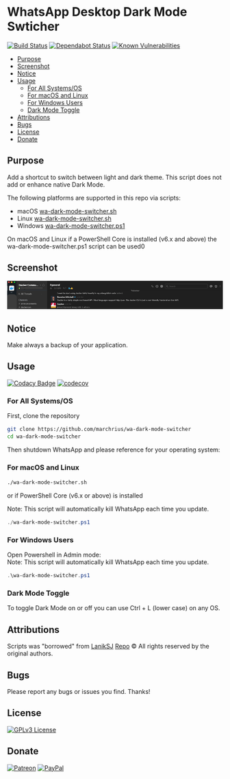 # WhatsApp Desktop Dark Mode Swticher

[![Build Status](https://travis-ci.com/marchrius/wa-dark-mode-switcher.svg?branch=master)](https://travis-ci.com/marchrius/wa-dark-mode-switcher)
[![Dependabot Status](https://api.dependabot.com/badges/status?host=github&repo=marchrius/wa-dark-mode-switcher)](https://dependabot.com)
[![Known Vulnerabilities](https://snyk.io/test/github/marchrius/wa-dark-mode-switcher/badge.svg?targetFile=/docs/Gemfile.lock)](https://snyk.io/test/github/marchrius/wa-dark-mode-switcher?targetFile=/docs/Gemfile.lock)

-   [Purpose](#purpose)
-   [Screenshot](#screenshot)
-   [Notice](#notice)
-   [Usage](#usage)
    -   [For All Systems/OS](#for-all-systems-os)
    -   [For macOS and Linux](#for-macos-and-linux)
    -   [For Windows Users](#for-windows-users)
    -   [Dark Mode Toggle](#dark-mode-toggle)
-   [Attributions](#attributions)
-   [Bugs](#bugs)
-   [License](#license)
-   [Donate](#donate)

## Purpose

Add a shortcut to switch between light and dark theme.
This script does not add or enhance native Dark Mode.

The following platforms are supported in this repo via scripts:

-   macOS [wa-dark-mode-switcher.sh](wa-dark-mode-switcher.s)
-   Linux [wa-dark-mode-switcher.sh](wa-dark-mode-switcher.sh)
-   Windows [wa-dark-mode-switcher.ps1](wa-dark-mode-switcher.ps1)

On macOS and Linux if a PowerShell Core is installed (v6.x and above) the wa-dark-mode-switcher.ps1 script can be used0

## Screenshot

![Screenshot](https://github.com/marchrius/wa-dark-mode-switcher/raw/master/images/screenshot.png "Screenshot")

## Notice

Make always a backup of your application.

## Usage

[![Codacy Badge](https://api.codacy.com/project/badge/Grade/e88f5c76dfdf418e9c2571943437ae23)](https://www.codacy.com/app/Lanik/wa-dark-mode-switcher?utm_source=github.com&utm_medium=referral&utm_content=marchrius/wa-dark-mode-switcher&utm_campaign=Badge_Grade)
[![codecov](https://codecov.io/gh/marchrius/wa-dark-mode-switcher/branch/master/graph/badge.svg)](https://codecov.io/gh/marchrius/wa-dark-mode-switcher)

### For All Systems/OS

First, clone the repository

```bash
git clone https://github.com/marchrius/wa-dark-mode-switcher
cd wa-dark-mode-switcher
```

Then shutdown WhatsApp and please reference for your operating system:

### For macOS and Linux

```bash
./wa-dark-mode-switcher.sh
```

or if PowerShell Core (v6.x or above) is installed

Note: This script will automatically kill WhatsApp each time you update.

```powershell
./wa-dark-mode-switcher.ps1
```

### For Windows Users

Open Powershell in Admin mode:  
Note: This script will automatically kill WhatsApp each time you update.

```powershell
.\wa-dark-mode-switcher.ps1
```

### Dark Mode Toggle

To toggle Dark Mode on or off you can use Ctrl + L (lower case) on any OS.

## Attributions

Scripts was "borrowed" from [LanikSJ](https://github.com/LanikSJ) [Repo](https://github.com/LanikSJ/slack-dark-mode)
©️ All rights reserved by the original authors.

## Bugs

Please report any bugs or issues you find. Thanks!

## License

[![GPLv3 License](https://img.shields.io/badge/License-GPLv3-blue.svg)](http://perso.crans.org/besson/LICENSE.html)

## Donate

[![Patreon](https://img.shields.io/badge/patreon-donate-red.svg)](https://www.patreon.com/marchrius/overview)
[![PayPal](https://www.paypalobjects.com/en_US/i/btn/btn_donate_SM.gif)](https://www.paypal.me/marchrius)